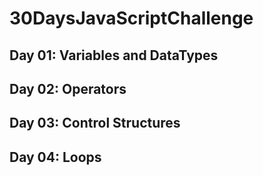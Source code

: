 # 30DaysJavaScriptChallenge

## Day 01: Variables and DataTypes <br>
## Day 02: Operators <br>
## Day 03: Control Structures <br>
## Day 04: Loops <br>
